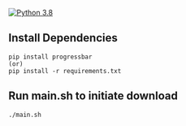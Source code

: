 [![Python 3.8](https://img.shields.io/badge/python-3.8-blue.svg)](https://www.python.org/downloads/release/python-360/)

## Install Dependencies 
    pip install progressbar 
    (or)
    pip install -r requirements.txt

## Run main.sh to initiate download
    ./main.sh
